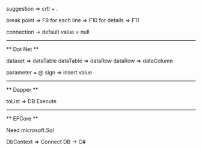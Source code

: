 suggestion => crtl + . 

break point => F9
for each line => F10
for details => F11

connection -> default value = null 

----------------------------------
** Dot Net **

dataset => dataTable
dataTable => dataRow
dataRow => dataColumn

parameter = @ sign => insert value

---------------------------------
** Dapper **

toList => DB Execute

---------------------------------
** EFCore **

Need microsoft.Sql  

DbContext => Connect DB -> C#